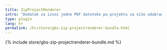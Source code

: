 ```yaml
---
title: ZipProjectRenderer
intro: "Dodatak za izvoz jedne PDF datoteke po projektu za više odabranih projekata."
type: plugin
lang: hr
permalink: /hr/store/gbs-zip-projectrenderer-bundle.html
---
```


{% include store/gbs-zip-projectrenderer-bundle.md %}
